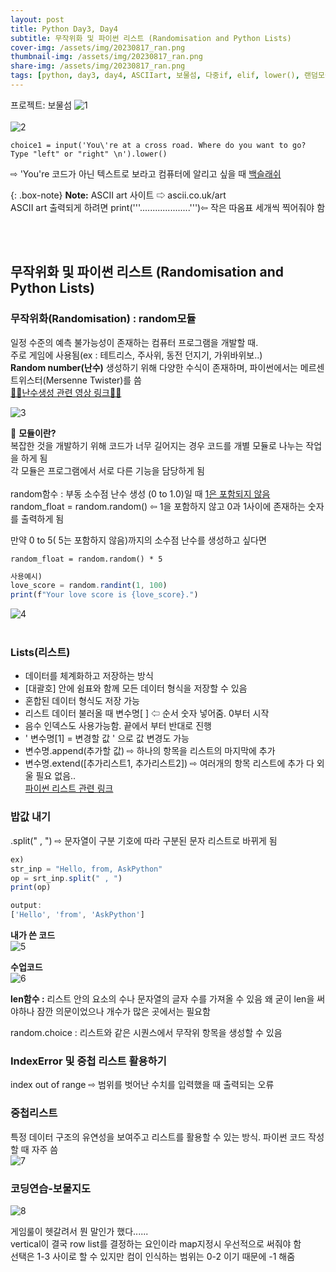 ```yaml
---
layout: post
title: Python Day3, Day4
subtitle: 무작위화 및 파이썬 리스트 (Randomisation and Python Lists)
cover-img: /assets/img/20230817_ran.png
thumbnail-img: /assets/img/20230817_ran.png
share-img: /assets/img/20230817_ran.png
tags: [python, day3, day4, ASCIIart, 보물섬, 다중if, elif, lower(), 랜덤모듈, 리스트, 보물지도게임, random, list]
---
```


프로젝트: 보물섬
![1](/assets/img/20230817_flow.png)
<br><br>
![2](/assets/img/20230817_if.png) 

~~~
choice1 = input('You\'re at a cross road. Where do you want to go? Type "left" or "right" \n').lower()
~~~
⇨ 'You\'re 코드가 아닌 텍스트로 보라고 컴퓨터에 알리고 싶을 때 <u>백슬래쉬</u>  

{: .box-note}
**Note:** ASCII art 사이트 ⇨ ascii.co.uk/art  
ASCII art 출력되게 하려면 print('''....................''')⇦ 작은 따옴표 세개씩 찍어줘야 함  

<br><br>
## 무작위화 및 파이썬 리스트 (Randomisation and Python Lists)
### 무작위화(Randomisation) : random모듈
일정 수준의 예측 불가능성이 존재하는 컴퓨터 프로그램을 개발할 때.  
주로 게임에 사용됨(ex : 테트리스, 주사위, 동전 던지기, 가위바위보..)  
**Random number(난수)** 생성하기 위해 다양한 수식이 존재하며, 파이썬에서는 메르센 트위스터(Mersenne Twister)를 씀  
[🐻‍❄️난수생성 관련 영상 링크🐻‍❄️](https://www.khanacademy.org/computing/computer-science/cryptography/crypt/v/random-vs-pseudorandom-number-generators)  

![3](/assets/img/20230817_ran.png) 


🦁 **모듈이란?**  
복잡한 것을 개발하기 위해 코드가 너무 길어지는 경우 코드를 개별 모듈로 나누는 작업을 하게 됨  
각 모듈은 프로그램에서 서로 다른 기능을 담당하게 됨  
<br>
random함수 : 부동 소수점 난수 생성 (0 to 1.0)일 때 <u>1은 포함되지 않음</u>  
random_float = random.random() ⇦ 1을 포함하지 않고 0과 1사이에 존재하는 숫자를 출력하게 됨  

만약 0 to 5( 5는 포함하지 않음)까지의 소수점 난수를 생성하고 싶다면
~~~
random_float = random.random() * 5 
~~~

```javascript
사용예시)
love_score = random.randint(1, 100)
print(f"Your love score is {love_score}.")
```
![4](/assets/img/20230817_coin.png) 
<br><br>
### Lists(리스트)
- 데이터를 체계화하고 저장하는 방식
- [대괄호] 안에 쉼표와 함께 모든 데이터 형식을 저장할 수 있음
- 혼합된 데이터 형식도 저장 가능
- 리스트 데이터 불러올 때 변수명[ ] ⇦ 순서 숫자 넣어줌. 0부터 시작
- 음수 인덱스도 사용가능함. 끝에서 부터 반대로 진행
- ' 변수명[1] = 변경할 값 ' 으로 값 변경도 가능
- 변수명.append(추가할 값) ⇨ 하나의 항목을 리스트의 마지막에 추가
- 변수명.extend([추가리스트1, 추가리스트2]) ⇨ 여러개의 항목 리스트에 추가
다 외울 필요 없음..  
[파이썬 리스트 관련 링크](https://docs.python.org/3/tutorial/datastructures.html)

### 밥값 내기  
.split(" , ") ⇨ 문자열이 구분 기호에 따라 구분된 문자 리스트로 바뀌게 됨  
```javascript
ex)
str_inp = "Hello, from, AskPython"
op = srt_inp.split(" , ")
print(op)

output:
['Hello', 'from', 'AskPython']
```
**내가 쓴 코드**   
![5](/assets/img/20230817_pay2.png)   

**수업코드**  
![6](/assets/img/20230817_pay1.png)   

**len함수 :** 	리스트 안의 요소의 수나 문자열의 글자 수를 가져올 수 있음
왜 굳이 len을 써야하나 잠깐 의문이었으나 개수가 많은 곳에서는 필요함

random.choice : 리스트와 같은 시퀀스에서 무작위 항목을 생성할 수 있음

### IndexError 및 중첩 리스트 활용하기
index out of range ⇨ 범위를 벗어난 수치를 입력했을 때 출력되는 오류

### 중첩리스트
특정 데이터 구조의 유연성을 보여주고 리스트를 활용할 수 있는 방식. 파이썬 코드 작성할 때 자주 씀  
![7](/assets/img/20230817_listinlist.png)  

### 코딩연습-보물지도
![8](/assets/img/20230817_tre.png)  

게임룰이 헷갈려서 뭔 말인가 했다......  
vertical이 결국 row list를 결정하는 요인이라 map지정시 우선적으로 써줘야 함  
선택은 1-3 사이로 할 수 있지만 컴이 인식하는 범위는 0-2 이기 때문에 -1 해줌  
